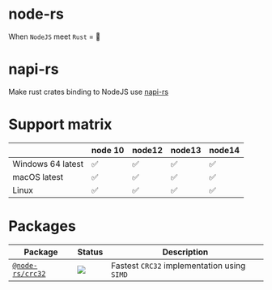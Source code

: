 # node-rs

When `NodeJS` meet `Rust` = 🚀

# napi-rs

Make rust crates binding to NodeJS use [napi-rs](https://github.com/Brooooooklyn/napi-rs)

# Support matrix

|                   | node 10 | node12 | node13 | node14 |
| ----------------- | ------- | ------ | ------ | ------ |
| Windows 64 latest | ✅      | ✅     | ✅     | ✅     |
| macOS latest      | ✅      | ✅     | ✅     | ✅     |
| Linux             | ✅      | ✅     | ✅     | ✅     |

# Packages

| Package                                        | Status                                                              | Description                                 |
| ---------------------------------------------- | ------------------------------------------------------------------- | ------------------------------------------- |
| [`@node-rs/crc32`](./packages/crc32/README.md) | ![](https://github.com/Brooooooklyn/node-rs/workflows/CI/badge.svg) | Fastest `CRC32` implementation using `SIMD` |
